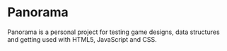 # Panorama
Panorama is a personal project for testing game designs, data structures and getting used with HTML5, JavaScript and CSS.
